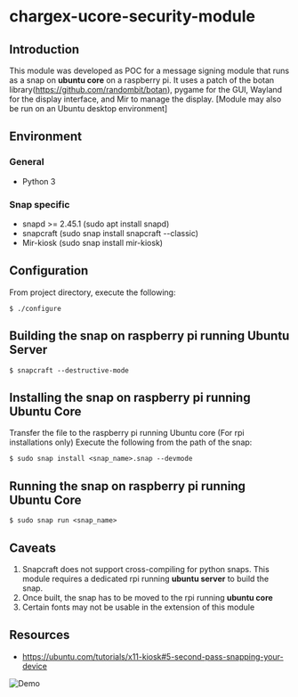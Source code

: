 # chargex-ucore-security-module

## Introduction
This module was developed as POC for a message signing module that runs as a snap on **ubuntu core** on a raspberry pi. It uses a patch of the botan library(https://github.com/randombit/botan), pygame for the GUI, Wayland for the display interface, and Mir to manage the display. [Module may also be run on an Ubuntu desktop environment]

## Environment
### General
- Python 3
### Snap specific
- snapd >= 2.45.1 (sudo apt install snapd)
- snapcraft (sudo snap install snapcraft --classic)
- Mir-kiosk (sudo snap install mir-kiosk)

## Configuration
From project directory, execute the following:
```
$ ./configure
```

## Building the snap on raspberry pi running Ubuntu Server
``` 
$ snapcraft --destructive-mode
```
## Installing the snap on raspberry pi running Ubuntu Core
Transfer the file to the raspberry pi running Ubuntu core (For rpi installations only)
Execute the following from the path of the snap:
``` 
$ sudo snap install <snap_name>.snap --devmode
```
## Running the snap on raspberry pi running Ubuntu Core
``` 
$ sudo snap run <snap_name>
```
## Caveats
1. Snapcraft does not support cross-compiling for python snaps. This module requires a dedicated rpi running **ubuntu server** to build the snap.
2. Once built, the snap has to be moved to the rpi running **ubuntu core**
3. Certain fonts may not be usable in the extension of this module

## Resources
- https://ubuntu.com/tutorials/x11-kiosk#5-second-pass-snapping-your-device

![Demo](https://pasteboard.co/JeVqiXe.png) 

